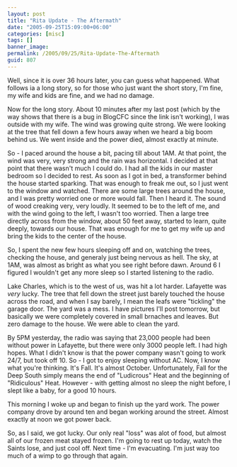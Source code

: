 ```yaml
---
layout: post
title: "Rita Update - The Aftermath"
date: "2005-09-25T15:09:00+06:00"
categories: [misc]
tags: []
banner_image: 
permalink: /2005/09/25/Rita-Update-The-Aftermath
guid: 807
---
```


Well, since it is over 36 hours later, you can guess what happened. What follows ia a long story, so for those who just want the short story, I'm fine, my wife and kids are fine, and we had no damage. 

Now for the long story. About 10 minutes after my last post (which by the way shows that there is a bug in BlogCFC since the link isn't working), I was outside with my wife. The wind was growing quite strong. We were looking at the tree that fell down  a few hours away when we heard a big boom behind us. We went inside and the power died, almost exactly at minute.

So - I paced around the house a bit, pacing till about 1AM. At that point, the wind was very, very strong and the rain was horizontal. I decided at that point that there wasn't much I could do. I had all the kids in our master bedroom so I decided to rest. As soon as I got in bed, a transformer behind the house started sparking. That was enough to freak me out, so I just went to the window and watched. There are some large trees around the house, and I was pretty worried one or more would fall. Then I heard it. The sound of wood creaking very, very loudly. It seemed to be to the left of me, and with the wind going to the left, I wasn't too worried. Then a large tree directly across from the window, about 50 feet away, started to learn, quite deeply, towards our house. That was enough for me to get my wife up and bring the kids to the center of the house.

So, I spent the new few hours sleeping off and on, watching the trees, checking the house, and generaly just being nervous as hell. The sky, at 1AM, was almost as bright as what you see right before dawn. Around 6 I figured I wouldn't get any more sleep so I started listening to the radio. 

Lake Charles, which is to the west of us, was hit a lot harder. Lafayette was <i>very</i> lucky. The tree that fell down the street just barely touched the house across the road, and when I say barely, I mean the leafs were "tickling" the garage door. The yard was a mess. I have pictures I'll post tomorrow, but basically we were completely covered in small brnaches and leaves. But zero damage to the house. We were able to clean the yard. 

By 5PM yesterday, the radio was saying that 23,000 people had been without power in Lafayette, but there were only 3000 people left. I had high hopes. What I didn't know is that the  power company wasn't going to work 24/7, but took off 10. So - I got to enjoy sleeping without AC. Now, I know what you're thinking. It's Fall. It's almost October. Unfortunately, Fall for the Deep South simply means the end of "Ludicrous" Heat and the beginning of "Ridiculous" Heat. However - with getting almost no sleep the night before, I slept like a baby, for a good 10 hours.

This morning I woke up and began to finish up the yard work. The power company drove by around ten and began working around the street. Almost exactly at noon we got power back.

So, as I said, we got lucky. Our only real "loss" was alot of food, but almost all of our frozen meat stayed frozen. I'm going to rest up today, watch the Saints lose, and just cool off. Next time - I'm evacuating. I'm just way too much of a wimp to go through that again.